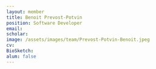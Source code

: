 ```yaml
---
layout: member
title: Benoit Prevost-Potvin
position: Software Developer
email: 
scholar: 
image: /assets/images/team/Prevost-Potvin-Benoit.jpeg
cv: 
BioSketch: 
alum: false
---
```

